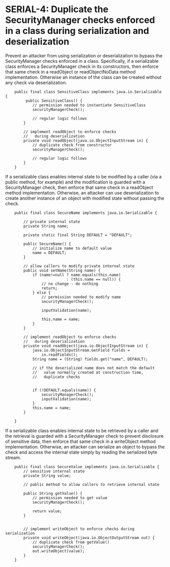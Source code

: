 # SERIAL-4: Duplicate the SecurityManager checks enforced in a class during serialization and deserialization
Prevent an attacker from using serialization or deserialization to bypass the SecurityManager checks enforced in a class. Specifically, if a serializable class enforces a SecurityManager check in its constructors, then enforce that same check in a readObject or readObjectNoData method implementation. Otherwise an instance of the class can be created without any check via deserialization.


        public final class SensitiveClass implements java.io.Serializable {
             public SensitiveClass() {
                // permission needed to instantiate SensitiveClass
                securityManagerCheck();

                // regular logic follows
            }

            // implement readObject to enforce checks
            //   during deserialization
            private void readObject(java.io.ObjectInputStream in) {
                // duplicate check from constructor
                securityManagerCheck();

                // regular logic follows
            }
        }

If a serializable class enables internal state to be modified by a caller (via a public method, for example) and the modification is guarded with a SecurityManager check, then enforce that same check in a readObject method implementation. Otherwise, an attacker can use deserialization to create another instance of an object with modified state without passing the check.

        public final class SecureName implements java.io.Serializable {

            // private internal state
            private String name;

            private static final String DEFAULT = "DEFAULT";

            public SecureName() {
                // initialize name to default value
                name = DEFAULT;
            }

            // allow callers to modify private internal state
            public void setName(String name) {
                if (name!=null ? name.equals(this.name)
                               : (this.name == null)) {
                    // no change - do nothing
                    return;
                } else {
                    // permission needed to modify name
                    securityManagerCheck();

                    inputValidation(name);

                    this.name = name;
                }
            }

            // implement readObject to enforce checks
            //   during deserialization
            private void readObject(java.io.ObjectInputStream in) {
                java.io.ObjectInputStream.GetField fields =
                    in.readFields();
                String name = (String) fields.get("name", DEFAULT);

                // if the deserialized name does not match the default
                //   value normally created at construction time,
                //   duplicate checks


                if (!DEFAULT.equals(name)) {
                    securityManagerCheck();
                    inputValidation(name);
                }
                this.name = name;
            }

        }

If a serializable class enables internal state to be retrieved by a caller and the retrieval is guarded with a SecurityManager check to prevent disclosure of sensitive data, then enforce that same check in a writeObject method implementation. Otherwise, an attacker can serialize an object to bypass the check and access the internal state simply by reading the serialized byte stream.

        public final class SecureValue implements java.io.Serializable {
            // sensitive internal state
            private String value;

            // public method to allow callers to retrieve internal state

            public String getValue() {
                // permission needed to get value
                securityManagerCheck();

                return value;
            }


            // implement writeObject to enforce checks during serialization
            private void writeObject(java.io.ObjectOutputStream out) {
                // duplicate check from getValue()
                securityManagerCheck();
                out.writeObject(value);
            }
        }
